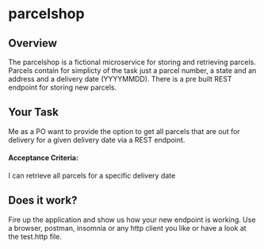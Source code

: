 # parcelshop

## Overview

The parcelshop is a fictional microservice for storing and retrieving parcels. Parcels contain for simplicty of the task just a parcel number, a state and an address and a delivery date (YYYYMMDD). There is a pre built REST endpoint for storing new parcels.

## Your Task

Me as a PO want to provide the option to get all parcels that are out for delivery for a given delivery date via a REST endpoint.

#### Acceptance Criteria:
I can retrieve all parcels for a specific delivery date 

## Does it work?

Fire up the application and show us how your new endpoint is working. Use a browser,
postman, insomnia or any http client you like or have a look at the test.http file.
